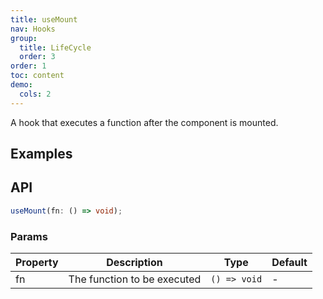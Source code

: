 ```yaml
---
title: useMount
nav: Hooks
group:
  title: LifeCycle
  order: 3
order: 1
toc: content
demo:
  cols: 2
---
```


A hook that executes a function after the component is mounted.

## Examples

<code src="./demo/demo1.tsx"></code>

## API

```typescript
useMount(fn: () => void);
```

### Params

| Property | Description                 | Type         | Default |
| --- | --- | --- | --- |
| fn       | The function to be executed | `() => void` | -       |
